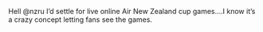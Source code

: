 <!--
id: 194873774
link: http://kevinisom.info/post/194873774/hell-nzru-id-settle-for-live-online-air-new
slug: hell-nzru-id-settle-for-live-online-air-new
date: Wed Sep 23 2009 21:58:29 GMT+1200 (NZST)
raw: {"blog_name":"kevinisom","id":194873774,"post_url":"http://kevinisom.info/post/194873774/hell-nzru-id-settle-for-live-online-air-new","slug":"hell-nzru-id-settle-for-live-online-air-new","type":"text","date":"2009-09-23 09:58:29 GMT","timestamp":1253699909,"state":"published","format":"html","reblog_key":"iLAreGvK","tags":[],"short_url":"http://tmblr.co/Zw68YyBdOck","highlighted":[],"feed_item":"http://twitter.com/kev_nz/statuses/4311534955","from_feed_id":"650289","note_count":0,"title":null,"body":"<p>Hell @nzru I&#8217;d settle for live online Air New Zealand cup games&#8230;.I know it&#8217;s a crazy concept letting fans see the games.</p>"}
publish: 2009-09-023
tags: 
title: null
-->


Hell @nzru I’d settle for live online Air New Zealand cup games….I know
it’s a crazy concept letting fans see the games.


